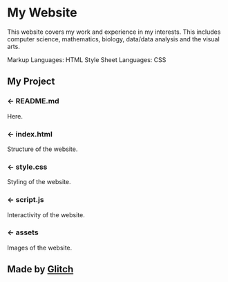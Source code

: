 My Website
=================

This website covers my work and experience in my interests. 
This includes computer science, mathematics, biology, data/data analysis and the visual arts.

Markup Languages: HTML
Style Sheet Languages: CSS

My Project
------------

### ← README.md

Here.

### ← index.html

Structure of the website. 

### ← style.css

Styling of the website.

### ← script.js

Interactivity of the website.

### ← assets

Images of the website.

Made by [Glitch](https://glitch.com/)
-------------------

